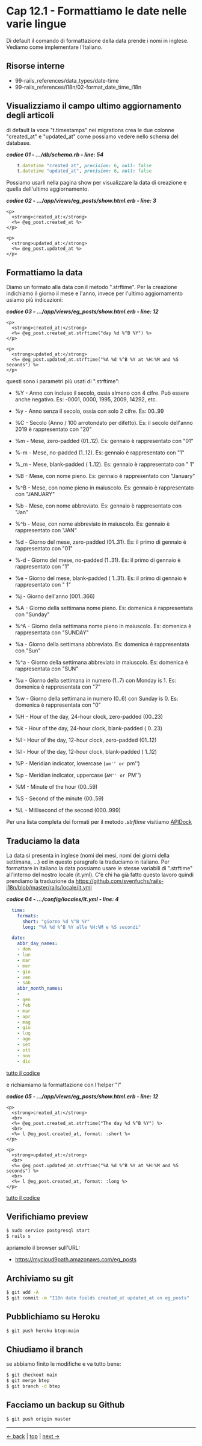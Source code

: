 # <a name="top"></a> Cap 12.1 - Formattiamo le date nelle varie lingue

Di default il comando di formattazione della data prende i nomi in inglese. Vediamo come implementare l'Italiano.


## Risorse interne

- 99-rails_references/data_types/date-time
- 99-rails_references/i18n/02-format_date_time_i18n



## Visualizziamo il campo ultimo aggiornamento degli articoli

di default la voce "t.timestamps" nei migrations crea le due colonne "created_at" e "updated_at" come possiamo vedere nello schema del database.

***codice 01 - .../db/schema.rb - line: 54***

```ruby
    t.datetime "created_at", precision: 6, null: false
    t.datetime "updated_at", precision: 6, null: false
```

Possiamo usarli nella pagina show per visualizzare la data di creazione e quella dell'ultimo aggiornamento.

***codice 02 - .../app/views/eg_posts/show.html.erb - line: 3***

```html+erb
<p>
  <strong>created_at:</strong>
  <%= @eg_post.created_at %>
</p>

<p>
  <strong>updated_at:</strong>
  <%= @eg_post.updated_at %>
</p>
```



## Formattiamo la data

Diamo un formato alla data con il metodo ".strftime". Per la creazione indichiamo il giorno il mese e l'anno, invece per l'ultimo aggiornamento usiamo più indicazioni:

***codice 03 - .../app/views/eg_posts/show.html.erb - line: 12***

```html+erb
<p>
  <strong>created_at:</strong>
  <%= @eg_post.created_at.strftime("day %d %^B %Y") %>
</p>

<p>
  <strong>updated_at:</strong>
  <%= @eg_post.updated_at.strftime("%A %d %^B %Y at %H:%M and %S seconds") %>
</p>
```

questi sono i parametri più usati di ".strftime":

- %Y - Anno con incluso il secolo, ossia almeno con 4 cifre. Può essere anche negativo. Es: -0001, 0000, 1995, 2009, 14292, etc.
- %y - Anno senza il secolo, ossia con solo 2 cifre. Es: 00..99
- %C - Secolo (Anno / 100 arrotondato per difetto). Es: il secolo dell'anno 2019 è rappresentato con "20" 

- %m  - Mese,  zero-padded (01..12).            Es: gennaio è rappresentato con "01"
- %-m - Mese,     no-padded (1..12).            Es: gennaio è rappresentato con "1"
- %_m - Mese, blank-padded ( 1..12).            Es: gennaio è rappresentato con " 1"
- %B  - Mese, con nome pieno.                   Es: gennaio è rappresentato con "January"
- %^B - Mese, con nome pieno in maiuscolo.      Es: gennaio è rappresentato con "JANUARY"
- %b  - Mese, con nome abbreviato.              Es: gennaio è rappresentato con "Jan"
- %^b - Mese, con nome abbreviato in maiuscolo. Es: gennaio è rappresentato con "JAN"

- %d  - Giorno del mese,   zero-padded (01..31). Es: il primo di gennaio è rappresentato con "01"
- %-d - Giorno del mese,      no-padded (1..31). Es: il primo di gennaio è rappresentato con "1"
- %e  - Giorno del mese,  blank-padded ( 1..31). Es: il primo di gennaio è rappresentato con " 1"
- %j  - Giorno dell'anno (001..366)
- %A  - Giorno della settimana nome pieno.                        Es: domenica è rappresentata con "Sunday"
- %^A - Giorno della settimana nome pieno in maiuscolo.           Es: domenica è rappresentata con "SUNDAY"
- %a  - Giorno della settimana abbreviato.                        Es: domenica è rappresentata con "Sun"
- %^a - Giorno della settimana abbreviato in maiuscolo.           Es: domenica è rappresentata con "SUN"
- %u  - Giorno della settimana in numero (1..7) con Monday is 1.  Es: domenica è rappresentata con "7"
- %w  - Giorno della settimana in numero (0..6) con Sunday is 0.  Es: domenica è rappresentata con "0"

- %H - Hour of the day, 24-hour clock, zero-padded (00..23)
- %k - Hour of the day, 24-hour clock, blank-padded ( 0..23)
- %I - Hour of the day, 12-hour clock, zero-padded (01..12)
- %l - Hour of the day, 12-hour clock, blank-padded ( 1..12)
- %P - Meridian indicator, lowercase (``am'' or ``pm'')
- %p - Meridian indicator, uppercase (``AM'' or ``PM'')

- %M - Minute of the hour (00..59)

- %S - Second of the minute (00..59)

- %L - Millisecond of the second (000..999)

Per una lista completa dei formati per il metodo *.strftime* visitiamo [APIDock](http://apidock.com/ruby/DateTime/strftime)



## Traduciamo la data

La data si presenta in inglese (nomi dei mesi, nomi dei giorni della settimana, ...) ed in questo paragrafo la traduciamo in italiano.
Per formattare in italiano la data possiamo usare le stesse variabili di ".strftime" all'interno del nostro locale (it.yml).
C'è chi ha già fatto questo lavoro quindi prendiamo la traduzione da https://github.com/svenfuchs/rails-i18n/blob/master/rails/locale/it.yml

***codice 04 - .../config/locales/it.yml - line: 4***

```yaml
  time:
    formats:
      short: "giorno %d %^B %Y"
      long: "%A %d %^B %Y alle %H:%M e %S secondi"

  date:
    abbr_day_names:
    - dom
    - lun
    - mar
    - mer
    - gio
    - ven
    - sab
    abbr_month_names:
    - 
    - gen
    - feb
    - mar
    - apr
    - mag
    - giu
    - lug
    - ago
    - set
    - ott
    - nov
    - dic
```

[tutto il codice](#01-12-01_04all)


e richiamiamo la formattazione con l'helper "l"

***codice 05 - .../app/views/eg_posts/show.html.erb - line: 12***

```html+erb
<p>
  <strong>created_at:</strong>
  <br>
  <%= @eg_post.created_at.strftime("The day %d %^B %Y") %>
  <br>
  <%= l @eg_post.created_at, format: :short %>
</p>

<p>
  <strong>updated_at:</strong>
  <br>
  <%= @eg_post.updated_at.strftime("%A %d %^B %Y at %H:%M and %S seconds") %>
  <br>
  <%= l @eg_post.created_at, format: :long %>
</p>
```

[tutto il codice](#01-12-01_05all)



## Verifichiamo preview

```bash
$ sudo service postgresql start
$ rails s
```

apriamolo il browser sull'URL:

- https://mycloud9path.amazonaws.com/eg_posts



## Archiviamo su git

```bash
$ git add -A
$ git commit -m "I18n date fields created_at updated_at on eg_posts"
```



## Pubblichiamo su Heroku

```bash
$ git push heroku btep:main
```



## Chiudiamo il branch

se abbiamo finito le modifiche e va tutto bene:

```bash
$ git checkout main
$ git merge btep
$ git branch -d btep
```



## Facciamo un backup su Github

```bash
$ git push origin master
```



---

[<- back](https://github.com/flaviobordonidev/leanpubabrandnewcms/blob/master/01-base/09-manage_users/03-browser_tab_title_users-it.md)
 | [top](#top) |
[next ->](https://github.com/flaviobordonidev/leanpubabrandnewcms/blob/master/01-base/10-users_i18n/02-users_form_i18n-it.md)
